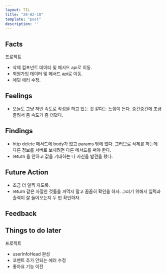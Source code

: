 ```yaml
---
layout: TIL
title: "20-02-10"
template: "post"
description: ''
---
```


## Facts

프로젝트

- 삭제 컴포넌트 데이터 및 메서드 api로 이동.
- 회원가입 데이터 및 메서드 api로 이동.
- 에딧 에러 수정.


## Feelings

- 오늘도 그냥 저번 속도로 작성을 하고 있는 것 같다는 느낌이 든다. 중간중간에 조금 졸려서 좀 속도가 좀 더뎠다.

## Findings

- http delete 메서드에 body가 없고 params 밖에 없다. 그러므로 삭제를 하는데 다른 정보를 서버로 보내려면 다른 메서드를 써야 한다.
- return 을 안하고 값을 기대하는 나 자신을 발견을 했다.

## Future Action

- 조금 더 일찍 자도록.
- return 같은 자잘한 것들을 까먹지 말고 꼼꼼히 확인을 하자.  그러기 위해서 입력과 출력이 잘 들어오는지 두 번 확인하자.

## Feedback

## Things to do later

프로젝트

- userInfoHead 완성
- 코멘트 추가 안되는 에러 수정
- 좋아요 기능 이전